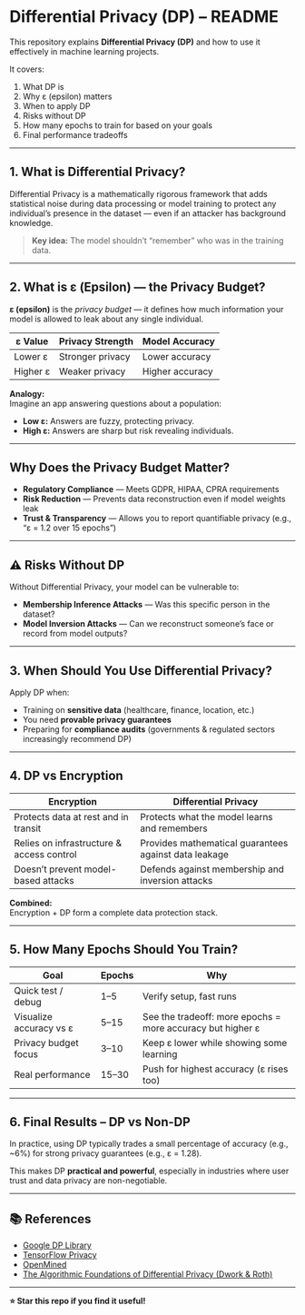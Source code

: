 # Differential Privacy (DP) – README

This repository explains **Differential Privacy (DP)** and how to use it effectively in machine learning projects.  

It covers:  
1. What DP is  
2. Why ε (epsilon) matters  
3. When to apply DP  
4. Risks without DP  
5. How many epochs to train for based on your goals  
6. Final performance tradeoffs  

---

## 1. What is Differential Privacy?

Differential Privacy is a mathematically rigorous framework that adds statistical noise during data processing or model training to protect any individual’s presence in the dataset — even if an attacker has background knowledge.

> **Key idea:** The model shouldn’t “remember” who was in the training data.

---

## 2. What is ε (Epsilon) — the Privacy Budget?

**ε (epsilon)** is the *privacy budget* — it defines how much information your model is allowed to leak about any single individual.

| ε Value   | Privacy Strength | Model Accuracy |
|-----------|------------------|----------------|
| Lower ε   | Stronger privacy | Lower accuracy |
| Higher ε  | Weaker privacy   | Higher accuracy |

**Analogy:**  
Imagine an app answering questions about a population:  
- **Low ε:** Answers are fuzzy, protecting privacy.  
- **High ε:** Answers are sharp but risk revealing individuals.

---

##  Why Does the Privacy Budget Matter?

- **Regulatory Compliance** — Meets GDPR, HIPAA, CPRA requirements  
- **Risk Reduction** — Prevents data reconstruction even if model weights leak  
- **Trust & Transparency** — Allows you to report quantifiable privacy (e.g., “ε = 1.2 over 15 epochs”)

---

## ⚠ Risks Without DP

Without Differential Privacy, your model can be vulnerable to:  
- **Membership Inference Attacks** — Was this specific person in the dataset?  
- **Model Inversion Attacks** — Can we reconstruct someone’s face or record from model outputs?

---

## 3. When Should You Use Differential Privacy?

Apply DP when:
- Training on **sensitive data** (healthcare, finance, location, etc.)
- You need **provable privacy guarantees**
- Preparing for **compliance audits** (governments & regulated sectors increasingly recommend DP)

---

## 4. DP vs Encryption

| **Encryption**                         | **Differential Privacy**                                  |
|----------------------------------------|----------------------------------------------------------|
| Protects data at rest and in transit   | Protects what the model learns and remembers             |
| Relies on infrastructure & access control | Provides mathematical guarantees against data leakage    |
| Doesn’t prevent model-based attacks    | Defends against membership and inversion attacks         |

**Combined:**  
Encryption + DP form a complete data protection stack.

---

## 5. How Many Epochs Should You Train?

| **Goal**                | **Epochs** | **Why**                                            |
|-------------------------|------------|---------------------------------------------------|
| Quick test / debug      | 1–5        | Verify setup, fast runs                           |
| Visualize accuracy vs ε | 5–15       | See the tradeoff: more epochs = more accuracy but higher ε |
| Privacy budget focus    | 3–10       | Keep ε lower while showing some learning          |
| Real performance        | 15–30      | Push for highest accuracy (ε rises too)           |

---

## 6. Final Results – DP vs Non-DP

In practice, using DP typically trades a small percentage of accuracy (e.g., ~6%) for strong privacy guarantees (e.g., ε = 1.28).

This makes DP **practical and powerful**, especially in industries where user trust and data privacy are non-negotiable.

---

## 📚 References

- [Google DP Library](https://github.com/google/differential-privacy)  
- [TensorFlow Privacy](https://github.com/tensorflow/privacy)  
- [OpenMined](https://www.openmined.org/)  
- [The Algorithmic Foundations of Differential Privacy (Dwork & Roth)](https://www.cis.upenn.edu/~aaroth/Papers/privacybook.pdf)

---

**⭐ Star this repo if you find it useful!**

